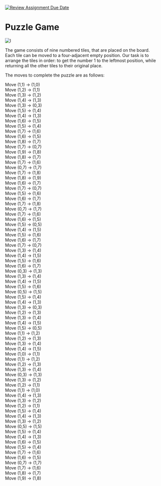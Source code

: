 [![Review Assignment Due Date](https://classroom.github.com/assets/deadline-readme-button-24ddc0f5d75046c5622901739e7c5dd533143b0c8e959d652212380cedb1ea36.svg)](https://classroom.github.com/a/XbZw8B6J)

# Puzzle Game

![l](src/main/resources/puzzleGame.png)

The game consists of nine numbered tiles, that are placed on the board. Each tile can be moved to a four-adjacent empty position. Our task is to arrange the tiles in order: to get the number 1 to the leftmost position, while returning all the other tiles to their original place.

The moves to complete the puzzle are as follows:

Move (1,1) -> (1,0)\
Move (1,2) -> (1,1)\
Move (1,3) -> (1,2)\
Move (1,4) -> (1,3)\
Move (1,3) -> (0,3)\
Move (1,5) -> (1,4)\
Move (1,4) -> (1,3)\
Move (1,6) -> (1,5)\
Move (1,5) -> (1,4)\
Move (1,7) -> (1,6)\
Move (1,6) -> (1,5)\
Move (1,8) -> (1,7)\
Move (1,7) -> (0,7)\
Move (1,9) -> (1,8)\
Move (1,8) -> (1,7)\
Move (1,7) -> (1,6)\
Move (0,7) -> (1,7)\
Move (1,7) -> (1,8)\
Move (1,8) -> (1,9)\
Move (1,6) -> (1,7)\
Move (1,7) -> (0,7)\
Move (1,5) -> (1,6)\
Move (1,6) -> (1,7)\
Move (1,7) -> (1,8)\
Move (0,7) -> (1,7)\
Move (1,7) -> (1,6)\
Move (1,6) -> (1,5)\
Move (1,5) -> (0,5)\
Move (1,4) -> (1,5)\
Move (1,5) -> (1,6)\
Move (1,6) -> (1,7)\
Move (1,7) -> (0,7)\
Move (1,3) -> (1,4)\
Move (1,4) -> (1,5)\
Move (1,5) -> (1,6)\
Move (1,6) -> (1,7)\
Move (0,3) -> (1,3)\
Move (1,3) -> (1,4)\
Move (1,4) -> (1,5)\
Move (1,5) -> (1,6)\
Move (0,5) -> (1,5)\
Move (1,5) -> (1,4)\
Move (1,4) -> (1,3)\
Move (1,3) -> (0,3)\
Move (1,2) -> (1,3)\
Move (1,3) -> (1,4)\
Move (1,4) -> (1,5)\
Move (1,5) -> (0,5)\
Move (1,1) -> (1,2)\
Move (1,2) -> (1,3)\
Move (1,3) -> (1,4)\
Move (1,4) -> (1,5)\
Move (1,0) -> (1,1)\
Move (1,1) -> (1,2)\
Move (1,2) -> (1,3)\
Move (1,3) -> (1,4)\
Move (0,3) -> (1,3)\
Move (1,3) -> (1,2)\
Move (1,2) -> (1,1)\
Move (1,1) -> (1,0)\
Move (1,4) -> (1,3)\
Move (1,3) -> (1,2)\
Move (1,2) -> (1,1)\
Move (1,5) -> (1,4)\
Move (1,4) -> (1,3)\
Move (1,3) -> (1,2)\
Move (0,5) -> (1,5)\
Move (1,5) -> (1,4)\
Move (1,4) -> (1,3)\
Move (1,6) -> (1,5)\
Move (1,5) -> (1,4)\
Move (1,7) -> (1,6)\
Move (1,6) -> (1,5)\
Move (0,7) -> (1,7)\
Move (1,7) -> (1,6)\
Move (1,8) -> (1,7)\
Move (1,9) -> (1,8)
